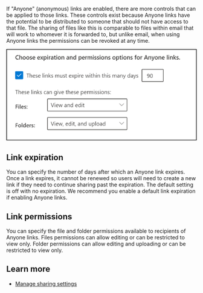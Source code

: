 If "Anyone" (anonymous) links are enabled, there are more controls that can be applied to those links. These controls exist because Anyone links have the potential to be distributed to someone that should not have access to that file. The sharing of files like this is comparable to files within email that will work to whomever it is forwarded to, but unlike email, when using Anyone links the permissions can be revoked at any time.

 ![If "Anyone" (anonymous) links are enabled, there are more controls that can be applied to those links](../media/expiration-permissions-settings.png)

## Link expiration

You can specify the number of days after which an Anyone link expires. Once a link expires, it cannot be renewed so users will need to create a new link if they need to continue sharing past the expiration. The default setting is off with no expiration. We recommend you enable a default link expiration if enabling Anyone links.

## Link permissions

You can specify the file and folder permissions available to recipients of Anyone links. Files permissions can allow editing or can be restricted to view only. Folder permissions can allow editing and uploading or can be restricted to view only.

## Learn more

- [Manage sharing settings](/sharepoint/turn-external-sharing-on-or-off?azure-portal=true)
